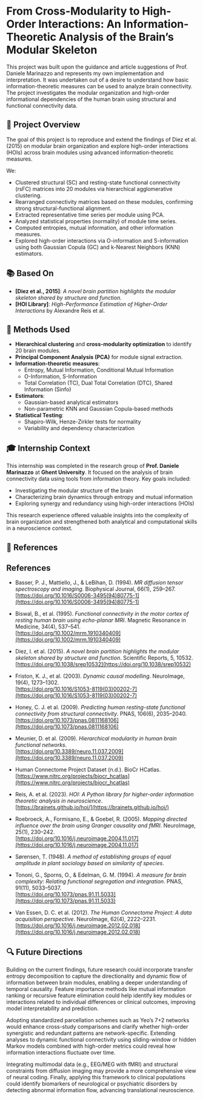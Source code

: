 # From Cross-Modularity to High-Order Interactions: An Information-Theoretic Analysis of the Brain’s Modular Skeleton

This project was built upon the guidance and article suggestions of Prof. Daniele Marinazzo and represents my own implementation and interpretation. It was undertaken out of a desire to understand how basic information-theoretic measures can be used to analyze brain connectivity. The project investigates the modular organization and high-order informational dependencies of the human brain using structural and functional connectivity data.

## 🧠 Project Overview

The goal of this project is to reproduce and extend the findings of Diez et al. (2015) on modular brain organization and explore high-order interactions (HOIs) across brain modules using advanced information-theoretic measures. 

We:
- Clustered structural (SC) and resting-state functional connectivity (rsFC) matrices into 20 modules via hierarchical agglomerative clustering.
- Rearranged connectivity matrices based on these modules, confirming strong structural-functional alignment.
- Extracted representative time series per module using PCA.
- Analyzed statistical properties (normality) of module time series.
- Computed entropies, mutual information, and other information measures.
- Explored high-order interactions via O-information and S-information using both Gaussian Copula (GC) and k-Nearest Neighbors (KNN) estimators.

## 📚 Based On

- **[Diez et al., 2015]**: *A novel brain partition highlights the modular skeleton shared by structure and function.*
- **[HOI Library]**: *High-Performance Estimation of Higher-Order Interactions* by Alexandre Reis et al.

## 🧪 Methods Used

- **Hierarchical clustering** and **cross-modularity optimization** to identify 20 brain modules.
- **Principal Component Analysis (PCA)** for module signal extraction.
- **Information-theoretic measures**:
  - Entropy, Mutual Information, Conditional Mutual Information
  - O-Information, S-Information
  - Total Correlation (TC), Dual Total Correlation (DTC), Shared Information (Sinfo)
- **Estimators**:
  - Gaussian-based analytical estimators
  - Non-parametric KNN and Gaussian Copula-based methods
- **Statistical Testing**:
  - Shapiro-Wilk, Henze-Zirkler tests for normality
  - Variability and dependency characterization


## 🎓 Internship Context

This internship was completed in the research group of **Prof. Daniele Marinazzo** at **Ghent University**. It focused on the analysis of brain connectivity data using tools from information theory. Key goals included:

- Investigating the modular structure of the brain
- Characterizing brain dynamics through entropy and mutual information
- Exploring synergy and redundancy using high-order interactions (HOIs)

This research experience offered valuable insights into the complexity of brain organization and strengthened both analytical and computational skills in a neuroscience context.

## 📖 References

## References

- Basser, P. J., Mattiello, J., & LeBihan, D. (1994). *MR diffusion tensor spectroscopy and imaging*. Biophysical Journal, 66(1), 259–267.  
  [https://doi.org/10.1016/S0006-3495(94)80775-1](https://doi.org/10.1016/S0006-3495(94)80775-1)

- Biswal, B., et al. (1995). *Functional connectivity in the motor cortex of resting human brain using echo-planar MRI*. Magnetic Resonance in Medicine, 34(4), 537–541.  
  [https://doi.org/10.1002/mrm.1910340409](https://doi.org/10.1002/mrm.1910340409)

- Diez, I. et al. (2015). *A novel brain partition highlights the modular skeleton shared by structure and function*. Scientific Reports, 5, 10532.  
  [https://doi.org/10.1038/srep10532](https://doi.org/10.1038/srep10532)

- Friston, K. J., et al. (2003). *Dynamic causal modelling*. NeuroImage, 19(4), 1273–1302.  
  [https://doi.org/10.1016/S1053-8119(03)00202-7](https://doi.org/10.1016/S1053-8119(03)00202-7)

- Honey, C. J. et al. (2009). *Predicting human resting-state functional connectivity from structural connectivity*. PNAS, 106(6), 2035–2040.  
  [https://doi.org/10.1073/pnas.0811168106](https://doi.org/10.1073/pnas.0811168106)

- Meunier, D. et al. (2009). *Hierarchical modularity in human brain functional networks*.  
  [https://doi.org/10.3389/neuro.11.037.2009](https://doi.org/10.3389/neuro.11.037.2009)

- Human Connectome Project Dataset (n.d.). BioCr HCatlas.  
  [https://www.nitrc.org/projects/biocr_hcatlas](https://www.nitrc.org/projects/biocr_hcatlas)

- Reis, A. et al. (2023). *HOI: A Python library for higher-order information theoretic analysis in neuroscience*.  
  [https://brainets.github.io/hoi/](https://brainets.github.io/hoi/)

- Roebroeck, A., Formisano, E., & Goebel, R. (2005). *Mapping directed influence over the brain using Granger causality and fMRI*. NeuroImage, 25(1), 230–242.  
  [https://doi.org/10.1016/j.neuroimage.2004.11.017](https://doi.org/10.1016/j.neuroimage.2004.11.017)

- Sørensen, T. (1948). *A method of establishing groups of equal amplitude in plant sociology based on similarity of species*.  

- Tononi, G., Sporns, O., & Edelman, G. M. (1994). *A measure for brain complexity: Relating functional segregation and integration*. PNAS, 91(11), 5033–5037.  
  [https://doi.org/10.1073/pnas.91.11.5033](https://doi.org/10.1073/pnas.91.11.5033)

- Van Essen, D. C. et al. (2012). *The Human Connectome Project: A data acquisition perspective*. NeuroImage, 62(4), 2222–2231.  
  [https://doi.org/10.1016/j.neuroimage.2012.02.018](https://doi.org/10.1016/j.neuroimage.2012.02.018)


## 🔍 Future Directions

Building on the current findings, future research could incorporate transfer entropy decomposition to capture the directionality and dynamic flow of information between brain modules, enabling a deeper understanding of temporal causality. Feature importance methods like mutual information ranking or recursive feature elimination could help identify key modules or interactions related to individual differences or clinical outcomes, improving model interpretability and prediction.

Adopting standardized parcellation schemes such as Yeo’s 7+2 networks would enhance cross-study comparisons and clarify whether high-order synergistic and redundant patterns are network-specific. Extending analyses to dynamic functional connectivity using sliding-window or hidden Markov models combined with high-order metrics could reveal how information interactions fluctuate over time.

Integrating multimodal data (e.g., EEG/MEG with fMRI) and structural constraints from diffusion imaging may provide a more comprehensive view of neural coding. Finally, applying this framework to clinical populations could identify biomarkers of neurological or psychiatric disorders by detecting abnormal information flow, advancing translational neuroscience.


